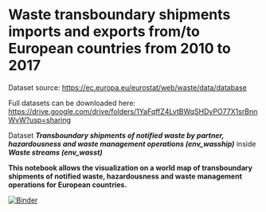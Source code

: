 # Waste transboundary shipments imports and exports from/to European countries from 2010 to 2017

Dataset source: https://ec.europa.eu/eurostat/web/waste/data/database

Full datasets can be downloaded here: https://drive.google.com/drive/folders/1YaFqffZ4LvtBWqSHDyPO77X1srBnnWvW?usp=sharing

Dataset ***Transboundary shipments of notified waste by partner, hazardousness and waste management operations (env_wasship)*** inside ***Waste streams (env_wasst)***

**This notebook allows the visualization on a world map of transboundary shipments of notified waste, hazardousness and waste management operations for European countries.**

[![Binder](https://mybinder.org/badge_logo.svg)](https://mybinder.org/v2/gh/MarikeC/Waste-transboundary-shipments-Eurostat-information-/master?filepath=https%3A%2F%2Fgithub.com%2FMarikeC%2FWaste-transboundary-shipments-Eurostat-information-%2Fblob%2Fmaster%2FMC%2520Eurostat%2520Waste%2520Transboundary%2520Shipments.ipynb)
